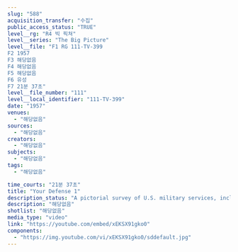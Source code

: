 ```yaml
---
slug: "588"
acquisition_transfer: "수집"
public_access_status: "TRUE"
level__rg: "R4 빅 픽쳐"
level__series: "The Big Picture"
level__file: "F1 RG 111-TV-399
F2 1957
F3 해당없음
F4 해당없음
F5 해당없음
F6 유성
F7 21분 37초"
level__file_number: "111"
level__local_identifier: "111-TV-399"
date: "1957"
venues: 
  - "해당없음"
sources: 
  - "해당없음"
creators: 
  - "해당없음"
subjects: 
  - "해당없음"
tags: 
  - "해당없음"

time_courts: "21분 37초"
title: "Your Defense 1"
description_status: "A pictorial survey of U.S. military services, including the Defense Department. Footage includes Army, Navy, Air Force and Marine Corps, including Joint Chiefs of staff."
description: "해당없음"
shotlist: "해당없음"
media_type: "video"
link: "https://youtube.com/embed/xEKSX91gko0"
components: 
  - "https://img.youtube.com/vi/xEKSX91gko0/sddefault.jpg"
---
```

